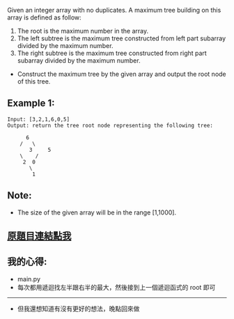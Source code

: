 Given an integer array with no duplicates. A maximum tree building on this array is defined as follow:

1. The root is the maximum number in the array.
2. The left subtree is the maximum tree constructed from left part subarray divided by the maximum number.
3. The right subtree is the maximum tree constructed from right part subarray divided by the maximum number.

* Construct the maximum tree by the given array and output the root node of this tree.

## Example 1:

	Input: [3,2,1,6,0,5]
	Output: return the tree root node representing the following tree:

		  6
		/   \
	       3     5
		\    / 
		 2  0   
		   \
			1
		
## Note:
* The size of the given array will be in the range [1,1000].

## [原題目連結點我](https://leetcode.com/problems/maximum-binary-tree/)

## 我的心得:
* main.py
* 每次都用遞迴找左半跟右半的最大，然後接到上一個遞迴函式的 root 即可 
-----

* 但我還想知道有沒有更好的想法，晚點回來做
